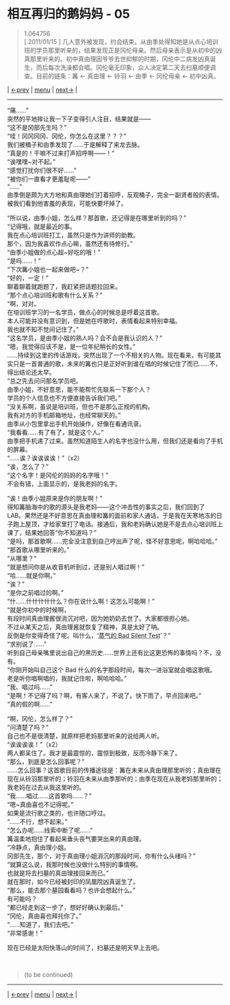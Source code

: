 # 相互再归的鹅妈妈 - 05
> 1.064756  
> [ 2011/01/15 ] 几人意外被发现，约会结束。从由季处得知她是从点心培训班的学员那里听来的，结果发现正是冈伦母亲。然后母亲表示是从初中的凶真那里听来的。初中真由理因爷爷去世抑郁的时期，冈伦中二病发凶真诞生，而后每次洗澡都会唱。冈伦毫无印象，众人决定第二天去扫墓顺便调查。目前的链条：篝 <- 真由理 <- 铃羽 <- 由季 <- 冈伦母亲 <- 初中凶真。  

| [←prev](./0116) | [menu](../) | [next→](./0118) |

---

“痛……”  
突然的平地摔让我一下子变得引人注目，结果就是——  
“这不是冈部先生吗？”  
“哇！冈冈冈冈、冈伦，你怎么在这里？？？”  
我们被桶子和由季发现了……于是解释了来龙去脉。  
“真是的！干嘛不过来打声招呼啊——！”  
“诶嘿嘿\~对不起。”  
“感觉打扰你们很不好……”  
“被你们一直看才更羞耻呢——”  
“……”  
由季倒是颇为大方地和真由理她们打着招呼，反观桶子，完全一副贤者般的表情。被我们看到他害羞的表现，可能快要坏掉了。  

“所以说，由季小姐，怎么样？那首歌，还记得是在哪里听到的吗？”  
“记得哦，就是最近的事。  
 我在点心培训班打工，虽然只是作为讲师的助教。  
 那个，因为我喜欢作点心嘛，虽然还有待修行。”  
“由季小姐做的点心超\~好吃的哦！”  
“是吗……！”  
“下次篝小姐也一起来做吧\~？”  
“好的，一定！”  
聊着聊着就跑题了，我赶紧把话题拉回来。  
“那个点心培训班和歌有什么关系？”  
“啊，对对。  
 在培训班学习的一名学员，做点心的时候总是哼着这首歌。  
 本人可能并没有意识到，但是她在哼歌时，表情看起来特别幸福。  
 我也就不知不觉间记住了。”  
“这名学员，是由季小姐的熟人吗？会不会是我认识的人？”  
“嗯，我觉得应该不是，是一位年纪稍长的女性。”  
……持续到这里的传话游戏，突然出现了一个不相关的人物。现在看来，有可能其实只是一首普通的歌，未来的篝也只是正好听到谁在唱的时候记住了而已……不，得出结论还太早。  
“总之先去问问那名学员吧。  
 由季小姐，不好意思，能不能帮忙先联系一下那个人？  
 学员的个人信息也不方便直接告诉我们吧。”  
“没关系啊，虽说是培训班，但也不是那么正规的机构。  
 我有对方的手机邮箱地址，也经常聊天的。”  
由季从小包里拿出手机开始操作，好像在看通讯录。  
“我看看……有了有了，就是这个人。”  
由季把手机递了过来。虽然知道陌生人的名字也没什么用，但我们还是看向了手机的屏幕。  
“……诶？诶诶诶诶！”（x2）  
“诶，怎么了？”  
“这个名字！是冈伦的妈妈的名字哦！”  
不会有错，上面显示的，是我老妈的名字。  

“诶！由季小姐原来是你的朋友啊！”  
得知篝脑海中的歌的源头是我老妈——这个冲击性的事实之后，我们回到了 LAB。果然还是不好意思在真由理和篝的面前和家人通话，于是我在天寒地冻的日子跑上屋顶，才给家里打了电话。接通后，我和老妈确认她是不是去点心培训班上课了，结果她回答“你不知道吗？”  
“是吗，那首歌啊……完全没注意到自己哼出声了呢，怪不好意思呢，啊哈哈哈。”  
“那首歌从哪里听来的。”  
“从哪里？”  
“就是想问你是从收音机听到过，还是别人唱过啊！”  
“哈……就是你啊。”  
“诶？”  
“是你之前唱过的啊。”  
“什……什什什什什么？你在说什么啊！这怎么可能啊！”  
“就是你初中的时候啊，  
 有段时间真由理酱很消沉对吧，因为她奶奶去世了。大家都很担心她。  
 不过从某天之后，真由理酱就恢复了精神，真是太好了呐。  
 反倒是你变得奇怪了呢。叫什么，‘<abbr title="狂気 の Mad Scientist">蒸气的 Bad Silent Test</abbr>’？”  
“求别说了……”  
听到自己母亲嘴里说出自己的黑历史……世界上还有比这更恐怖的事情吗？不，没有。  
“你刚开始叫自己这个 Bad 什么的名字那段时间，每次一进浴室就会唱这歌哦。  
 老是听你唱啊唱的，我就记住啦，啊哈哈哈。”  
“我、唱过吗……”  
“是啊！不记得了吗？啊，有客人来了，不说了。快下雨了，早点回来吧。”  
“真的假的啊……”  

“啊，冈伦，怎么样了？”  
“问清楚了吗？”  
自己也不是很清楚，就原样把老妈那里听来的说给两人听。  
“诶诶诶诶！”（x2）  
两人都呆住了。我才是最震惊的，震惊到极致，反而冷静下来了。  
“那么，到底是怎么回事呢？”  
……怎么回事？这首歌目前的传播途径是：篝在未来从真由理那里听的；真由理在现在从铃羽那里听的；铃羽在未来从由季那听的；由季在现在从我老妈那里听的；我老妈在过去从我这里听的。  
“我……唱过……这首歌吗……？”  
“嗯\~真由喜也不记得呢。”  
如果是流行歌之类的，也许随口哼过。  
“……不行，想不起来。”  
“怎么办呢……线索中断了呢……”  
篝温柔地抱住了看起来垂头丧气要哭出来的真由理。  
“冷静点，真由理小姐。  
 冈部先生，那个，对于真由理小姐消沉的那段时间，你有什么头绪吗？”  
“就算这么说，我那时候也没做什么特别的事情啊。  
 也就是将去扫墓的真由理接回来而已。”  
就在那时，如今已经被封印的凤凰院凶真诞生了。  
“那么，能去那个墓园看看吗？也许会想起什么。”  
有可能吗？  
“都已经走到这一步了，想好好确认到最后。”  
“冈伦，真由喜也拜托你了。”  
“……知道了，我们去吧。”  
“非常感谢！”  

现在已经是太阳快落山的时间了，扫墓还是明天早上去吧。  


<br/>

> (to be continued)
---

| [←prev](./0116) | [menu](../) | [next→](./0118) |
